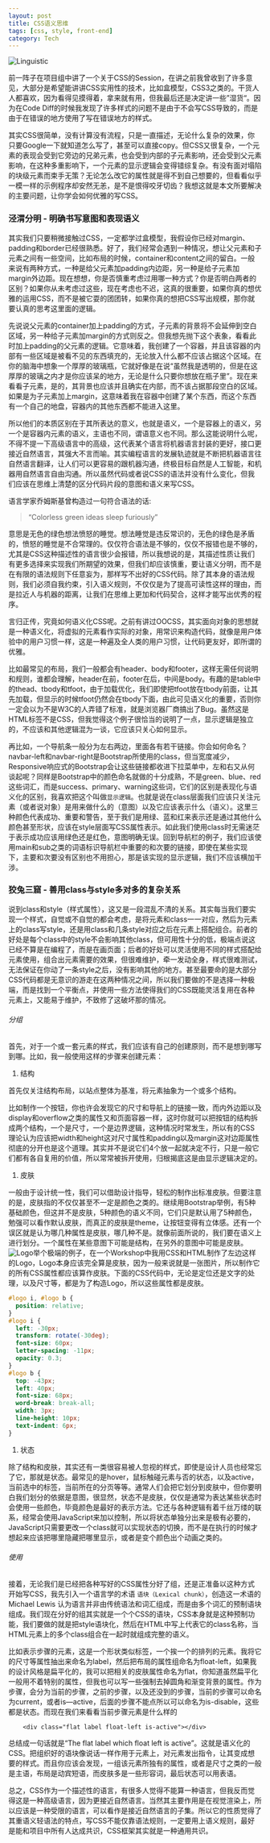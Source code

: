 ```yaml
---
layout: post
title: CSS语义思维
tags: [css, style, front-end]
category: Tech
---
```


![Linguistic](/img/post/linguistic.png)

前一阵子在项目组中讲了一个关于CSS的Session，在讲之前我曾收到了许多意见，大部分是希望能讲讲CSS实用性的技术，比如盒模型，CSS3之类的。干货人人都喜欢，因为看得见摸得着，拿来就有用，但我最后还是决定讲一些”湿货“。因为在Code Diff的时候我发现了许多样式的问题不是由于不会写CSS导致的，而是由于在错误的地方使用了写在错误地方的样式。

其实CSS很简单，没有计算没有流程，只是一直描述，无论什么复杂的效果，你只要Google一下就知道怎么写了，甚至可以直接copy。但CSS又很复杂，一个元素的表现会受到它旁边的兄弟元素，也会受到内部的子元素影响，还会受到父元素影响，在这种多重影响下，一个元素的显示逻辑会变得错综复杂。有没有面对塌陷的块级元素而束手无策？无论怎么改它的属性就是得不到自己想要的，但看看似乎一模一样的示例程序却安然无恙，是不是恨得咬牙切齿？我想这就是本文所要解决的主要问题，让你学会如何优雅的写CSS。

<!-- more -->

### 泾渭分明 - 明确书写意图和表现语义

其实我们只要稍微接触过CSS，一定都学过盒模型，我假设你已经对margin、padding和border已经很熟悉。好了，我们经常会遇到一种情况，想让父元素和子元素之间有一些空间，比如布局的时候，container和content之间的留白。一般来说有两种方式，一种是给父元素加padding内边距，另一种是给子元素加margin外边距。现在想想，你是否慎重考虑过用哪一种方式？你是否明白两者的区别？如果你从未考虑过这些，现在考虑也不迟，这真的很重要，如果你真的想优雅的运用CSS，而不是被它耍的团团转，如果你真的想把CSS写出规模，那你就要认真的思考这里面的逻辑。

先说说父元素的container加上padding的方式，子元素的背景将不会延伸到空白区域，另一种给子元素加margin的方式则反之。但我想先抛下这个表象，看看此时加上padding的父元素的逻辑。它意味着，我创建了一个容器，并且该容器的内部有一些区域是被看不见的东西填充的，无论放入什么都不应该占据这个区域。在你的脑海中想象一个厚厚的玻璃瓶，它就好像是在说“虽然我是透明的，但是在这厚厚的玻璃之内才是你应该呆的地方，无论是什么只要你想放在瓶子里”。现在来看看子元素，是的，其背景也应该并且确实在内部，而不该占据那段空白的区域。如果是为子元素加上margin，这意味着我在容器中创建了某个东西，而这个东西有一个自己的地盘，容器内的其他东西都不能进入这里。

所以他们的本质区别在于其所表达的意义，也就是语义，一个是容器上的语义，另一个是容器内元素的语义，主语也不同，谓语意义也不同。那么这能说明什么呢，不得不提一下高级语言中的高级，这代表某个语言将机器语言封装的更好，接口更接近自然语言，其强大不言而喻。其实编程语言的发展轨迹就是不断把机器语言往自然语言翻译，让人们可以更容易的跟机器沟通，终极目标自然是人工智能，和机器用自然语言自由沟通。所以虽然代码或者说CSS的语法并没有什么变化，但我们应该在思维上清楚的区分代码片段的意图和语义来写CSS。

语言学家乔姆斯基曾构造过一句符合语法的话:

>“Colorless green ideas sleep furiously”

意思是无色的绿色想法愤怒的睡觉。想法睡觉是违反常识的，无色的绿色是矛盾的，愤怒的睡觉是不合常理的。仅仅符合语法是不够的，仅仅不报错也是不够的，尤其是CSS这种描述性的语言很少会报错，所以我想说的是，其描述性质让我们有更多选择来实现我们所期望的效果，但我们却应该慎重，要让语义分明，而不是在有限的语法规则下任意妄为，那样写不出好的CSS代码。除了其本身的语法规则，我们必须自我约束，引入语义规则，不仅仅是为了提高可读性这样的理由，而是拉近人与机器的距离，让我们在思维上更加和代码契合，这样才能写出优秀的程序。

言归正传，究竟如何语义化CSS呢。之前有讲过OOCSS，其实面向对象的思想就是一种语义化，将虚拟的元素看作实际的对象，用常识来构造代码，就像是用户体验中的用户习惯一样，这是一种遍及全人类的用户习惯，让代码更友好，即所谓的优雅。

比如最常见的布局，我们一般都会有header、body和footer，这样无需任何说明和规则，谁都会理解，header在前，footer在后，中间是body。有趣的是table中的thead、tbody和tfoot，由于加载优化，我们即使把tfoot放在tbody前面，让其先加载，但显示的时候tfoot仍然会在tbody下面，由此可见语义化的重要，否则你一定会以为不是W3C的人弄错了标准，就是浏览器厂商搞出了Bug。虽然这是HTML标签不是CSS，但我觉得这个例子很恰当的说明了一点，显示逻辑是独立的，不应该和其他逻辑混为一谈，它应该只关心如何显示。

再比如，一个导航条一般分为左右两边，里面各有若干链接。你会如何命名？navbar-left和navbar-right是Bootstrap所使用的class，但当宽度减少，Responsive响应式的Bootstrap会让这些链接都收进下拉菜单中，左和右又从何谈起呢？同样是Bootstrap中的颜色命名就做的十分成熟，不是green、blue、red这些词汇，而是success、primary、warning这些词，它们的区别是表现化与语义化的区别，我喜欢把这个叫做`显示逻辑`。也就是说在class层面我们应该只关注元素（或者说对象）是用来做什么的（意图）以及它应该表示什么（语义）。这里三种颜色代表成功、重要和警告，至于我们是用绿、蓝和红来表示还是通过其他什么颜色甚至形状，应该在style层面写CSS属性表示。如此我们使用class时无需迷茫于表示成功应该用绿色还是红色，意图明确无误。回到导航栏的例子，我们应该使用main和sub之类的词语标识导航栏中重要的和次要的链接，即使在某些实现下，主要和次要没有区别也不用担心，那是该实现的显示逻辑，我们不应该横加干涉。

### 狡兔三窟 - 善用class与style多对多的复杂关系

说到class和style（样式属性），这又是一段混乱不清的关系。其实每当我们要实现一个样式，自觉或不自觉的都会考虑，是将元素和class一一对应，然后为元素上的class写style，还是用class和几条style对应之后在元素上搭配组合。前者的好处是每个class中的style不会影响其他class，但可用性十分的低，极端点说这已经不算是在编程了，而是在画页面；后者的好处可以灵活使用不同的样式搭配给元素使用，组合出元素需要的效果，但很难维护，牵一发动全身，样式很难测试，无法保证在你动了一条style之后，没有影响其他的地方。甚至最要命的是大部分CSS代码都是无意识的游走在这两种情况之间，所以我们要做的不是选择一种极端，而是找到一个平衡点，并使用一些方法使得我们的CSS既能灵活复用在各种元素上，又能易于维护，不致修了这破坏那的情况。

###### 分组

首先，对于一个或一套元素的样式，我们应该有自己的创建原则，而不是想到哪写到哪。比如，我一般使用这样的步骤来创建元素：

1. 结构
    
首先仅关注结构布局，以站点整体为基准，将元素抽象为一个或多个结构。

比如制作一个按钮，你也许会发现它的尺寸和导航上的链接一致，而内外边距以及display和overflow之类的属性又和页面容器一样，这时你就可以把按钮的结构拆成两个结构，一个是尺寸，一个是边界逻辑，这种情况时常发生，所以有的CSS理论认为应该把width和height这对尺寸属性和padding以及margin这对边距属性彻底的分开也是这个道理。其实并不是说它们4个放一起就决定不行，只是一般它们都有各自复用的价值，所以常常被拆开使用，归根揭底这是由显示逻辑决定的。

1. 皮肤

一般由于设计统一性，我们可以借助设计指导，轻松的制作出标准皮肤。但要注意的是，皮肤指的不仅仅甚至不一定是颜色之类的。继续用Bootstrap举例，有5种基础颜色，但这并不是皮肤，5种颜色的语义不同，它们只是默认用了5种颜色，勉强可以看作默认皮肤，而真正的皮肤是theme，让按钮变得有立体感。还有一个误区就是认为哪几种属性是皮肤，哪几种不是。就像前面所说的，我们要在语义上进行划分。一个属性在某些意图下可能是结构，在另外的意图中可能是皮肤。![Logo](https://raw.githubusercontent.com/UIWorkshop/onlyjs/master/source/Logo.jpg)举个极端的例子，在一个Workshop中我用CSS和HTML制作了左边这样的Logo，Logo本身应该完全算是皮肤，因为一般来说就是一张图片，所以制作它的所有CSS属性都应该算作皮肤。下面的CSS代码中，无论是定位还是文字的处理，以及尺寸等，都是为了构造Logo，所以这些属性都是皮肤。

```css
#logo i, #logo b {
  position: relative;
}
#logo i {
  left: -30px;
  transform: rotate(-30deg);
  font-size: 60px;
  letter-spacing: -11px;
  opacity: 0.3;
}
#logo b {
  top: -43px;
  left: 40px;
  font-size: 68px;
  word-break: break-all;
  width: 3px;
  line-height: 10px;
  text-indent: 6px;
}
```

1. 状态

除了结构和皮肤，其实还有一类很容易被人忽视的样式，即使是设计人员也经常忘了它，那就是状态。最常见的是hover，鼠标触碰元素与否的状态，以及active，当前选中的标签，当前所在的分页等等。通常人们会把它划分到皮肤中，但你要明白我们划分的依据是意图，很显然，状态不是皮肤，仅仅是通常为表达某些状态时会使用一些颜色，毕竟颜色是最好的表示方法。它还与各种逻辑有着千丝万缕的联系，经常会使用JavaScript来加以控制，所以将状态单独分出来是极有必要的，JavaScript只需要更改一个class就可以实现状态的切换，而不是在执行的时候才想起来应该把哪里隐藏把哪里显示，或者是变个颜色出个动画之类的。

###### 使用

接着，无论我们是已经把各种写好的CSS属性分好了组，还是正准备以这种方式开始写CSS，我先引入一个语言学的术语 `语块（Lexical chunk）`，创造这一术语的 Michael Lewis 认为语言并非由传统语法和词汇组成，而是由多个词汇的预制语块组成。我们现在分好的组其实就是一个个CSS的语块，CSS本身就是这种预制功能，我们要做的就是把style语块化，然后在HTML中写上代表它的class名称，当HTML元素上的多个class组合在一起时就组成完整的语义。

比如表示步骤的元素，这是一个形状类似标签，一个挨一个的排列的元素。我将它的尺寸等属性抽出来命名为label，然后把布局的属性组命名为float-left，如果我的设计风格是扁平化的，我可以把相关的皮肤属性命名为flat，你知道虽然扁平化一般用不着特别的属性，但我也可以写一些强制去掉圆角和渐变背景的属性。作为步骤，会分为当前的步骤，之前的步骤，以及还没到的步骤，当前的步骤可以命名为current，或者is—active，后面的步骤不能点所以可以命名为is-disable，这些都是状态。而现在我们来看看当前步骤元素是什么样的

```
    <div class="flat label float-left is-active"></div>
```

总结成一句话就是“The flat label which float left is active”。这就是语义化的CSS。把组织好的语块像说话一样作用于元素上，对元素发出指令，让其变成想要的样式。而且你应该会发现，一组该元素所独有的属性，或者是尺寸之类的一般是主语，布局是动宾短语，而皮肤多是一些形容词，最后状态可以用表语。

总之，CSS作为一个描述性的语言，有很多人觉得不能算一种语言，但我反而觉得这是一种高级语言，因为更接近自然语言。当然其主要作用是在视觉渲染上，所以应该是一种受限的语言，可以看作是接近自然语言的子集。所以它的性质觉得了其重语义轻语法的特点，写CSS不能仅靠语法规则，一定要用上语义规则，最好是能和项目中所有人达成共识，CSS框架其实就是一种通用共识。
